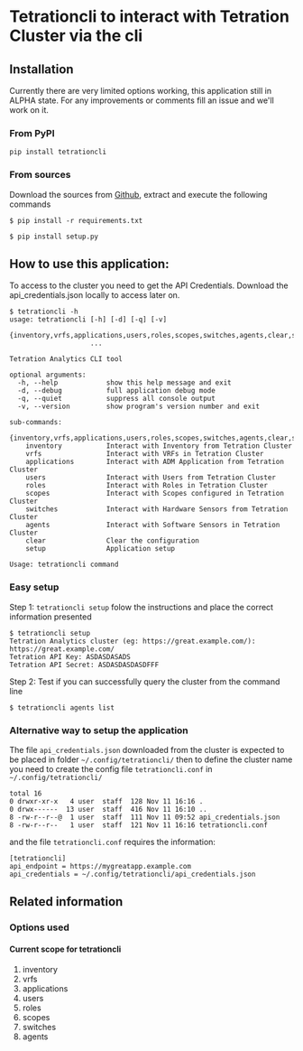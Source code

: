 # Tetrationcli to interact with Tetration Cluster via the cli

## Installation
Currently there are very limited options working, this application still in ALPHA state. For any improvements or comments fill an issue and we'll work on it.

### From PyPI

```
pip install tetrationcli
```

### From sources

Download the sources from [Github](https://github.com/jumolinas/tetrationcli), extract and execute the following commands

```
$ pip install -r requirements.txt

$ pip install setup.py
```

## How to use this application:
To access to the cluster you need to get the API Credentials. Download the api_credentials.json locally 
to access later on.

```
$ tetrationcli -h
usage: tetrationcli [-h] [-d] [-q] [-v]
                    {inventory,vrfs,applications,users,roles,scopes,switches,agents,clear,setup}
                    ...

Tetration Analytics CLI tool

optional arguments:
  -h, --help            show this help message and exit
  -d, --debug           full application debug mode
  -q, --quiet           suppress all console output
  -v, --version         show program's version number and exit

sub-commands:
  {inventory,vrfs,applications,users,roles,scopes,switches,agents,clear,setup}
    inventory           Interact with Inventory from Tetration Cluster
    vrfs                Interact with VRFs in Tetration Cluster
    applications        Interact with ADM Application from Tetration Cluster
    users               Interact with Users from Tetration Cluster
    roles               Interact with Roles in Tetration Cluster
    scopes              Interact with Scopes configured in Tetration Cluster
    switches            Interact with Hardware Sensors from Tetration Cluster
    agents              Interact with Software Sensors in Tetration Cluster
    clear               Clear the configuration
    setup               Application setup

Usage: tetrationcli command
```
### Easy setup

Step 1: `tetrationcli setup` folow the instructions and place the correct information presented
```
$ tetrationcli setup
Tetration Analytics cluster (eg: https://great.example.com/): https://great.example.com/
Tetration API Key: ASDASDASADS
Tetration API Secret: ASDASDASDASDFFF
```

Step 2: Test if you can successfully query the cluster from the command line
```
$ tetrationcli agents list
```

### Alternative way to setup the application

The file `api_credentials.json` downloaded from the cluster is expected to be placed in folder `~/.config/tetrationcli/` then to define the cluster name you need to create the config file `tetrationcli.conf` in `~/.config/tetrationcli/`

```
total 16
0 drwxr-xr-x   4 user  staff  128 Nov 11 16:16 .
0 drwx------  13 user  staff  416 Nov 11 16:10 ..
8 -rw-r--r--@  1 user  staff  111 Nov 11 09:52 api_credentials.json
8 -rw-r--r--   1 user  staff  121 Nov 11 16:16 tetrationcli.conf
```
and the file `tetrationcli.conf` requires the information:
```
[tetrationcli]
api_endpoint = https://mygreatapp.example.com
api_credentials = ~/.config/tetrationcli/api_credentials.json
```

## Related information

### Options used

#### Current scope for tetrationcli
1. inventory           
2. vrfs                
3. applications        
4. users               
5. roles               
6. scopes              
7. switches            
8. agents              
